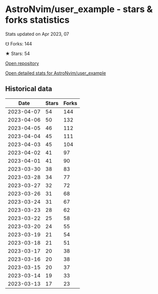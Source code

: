 # AstroNvim/user_example - stars & forks statistics

Stats updated on Apr 2023, 07

☋ Forks: 144

★ Stars: 54

[Open repository](https://github.com/AstroNvim/user_example)

[Open detailed stats for AstroNvim/user_example](https://reviewgithub.com/rep/AstroNvim/user_example)

## Historical data
| Date | Stars | Forks |
|------|-------|-------|
| 2023-04-07 | 54 | 144 | 
| 2023-04-06 | 50 | 132 | 
| 2023-04-05 | 46 | 112 | 
| 2023-04-04 | 45 | 111 | 
| 2023-04-03 | 45 | 104 | 
| 2023-04-02 | 41 | 97 | 
| 2023-04-01 | 41 | 90 | 
| 2023-03-30 | 38 | 83 | 
| 2023-03-28 | 34 | 77 | 
| 2023-03-27 | 32 | 72 | 
| 2023-03-26 | 31 | 68 | 
| 2023-03-24 | 31 | 67 | 
| 2023-03-23 | 28 | 62 | 
| 2023-03-22 | 25 | 58 | 
| 2023-03-20 | 24 | 55 | 
| 2023-03-19 | 21 | 54 | 
| 2023-03-18 | 21 | 51 | 
| 2023-03-17 | 20 | 38 | 
| 2023-03-16 | 20 | 38 | 
| 2023-03-15 | 20 | 37 | 
| 2023-03-14 | 19 | 33 | 
| 2023-03-13 | 17 | 23 | 

